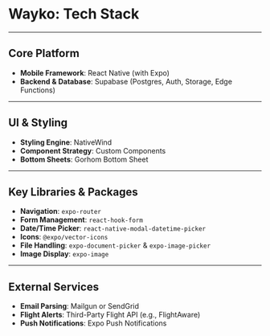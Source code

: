 # Wayko: Tech Stack

---

## Core Platform

-   **Mobile Framework**: React Native (with Expo)
-   **Backend & Database**: Supabase (Postgres, Auth, Storage, Edge Functions)

---

## UI & Styling

-   **Styling Engine**: NativeWind
-   **Component Strategy**: Custom Components
-   **Bottom Sheets**: Gorhom Bottom Sheet

---

## Key Libraries & Packages

-   **Navigation**: `expo-router`
-   **Form Management**: `react-hook-form`
-   **Date/Time Picker**: `react-native-modal-datetime-picker`
-   **Icons**: `@expo/vector-icons`
-   **File Handling**: `expo-document-picker` & `expo-image-picker`
-   **Image Display**: `expo-image`

---

## External Services

-   **Email Parsing**: Mailgun or SendGrid
-   **Flight Alerts**: Third-Party Flight API (e.g., FlightAware)
-   **Push Notifications**: Expo Push Notifications 